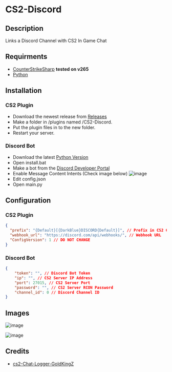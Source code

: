 # CS2-Discord
## Description
Links a Discord Channel with CS2 In Game Chat

## Requirments
- [CounterStrikeSharp](https://github.com/roflmuffin/CounterStrikeSharp/) **tested on v265**
- [Python](https://www.python.org/downloads/)

## Installation
### CS2 Plugin
 - Download the newest release from [Releases](https://github.com/MintyPinty/CS2-Discord/releases)
 - Make a folder in /plugins named /CS2-Discord.
 - Put the plugin files in to the new folder.
 - Restart your server.
### Discord Bot
 - Download the latest [Python Version](https://www.python.org/downloads/)
 - Open install.bat
 - Make a bot from the [Discord Developer Portal](https://discord.com/developers/applications)
 - Enable Message Content Intents (Check image below)
![image](https://github.com/user-attachments/assets/0baf1533-963e-46ab-bc8f-18adfe498f62)
 - Edit config.json
 - Open main.py


## Configuration
### CS2 Plugin
```json
{
  "prefix": "{Default}[{DarkBlue}DISCORD{Default}]", // Prefix in CS2 Game Chat
  "webhook_url": "https://discord.com/api/webhooks/", // Webhook URL
  "ConfigVersion": 1 // DO NOT CHANGE
}
```
### Discord Bot
```json
{
    "token": "", // Discord Bot Token
    "ip": "", // CS2 Server IP Address
    "port": 27015, // CS2 Server Port
    "password": "", // CS2 Server RCON Password
    "channel_id": 0 // Discord Channel ID
}
```

## Images
![image](https://github.com/user-attachments/assets/ebf8277e-daf4-4b83-b148-2c38b4a2df46)

![image](https://github.com/user-attachments/assets/6b355e93-50e2-4d1b-9088-55a7b89a7245)



## Credits
 - [cs2-Chat-Logger-GoldKingZ](https://github.com/oqyh/cs2-Chat-Logger-GoldKingZ/tree/main)
